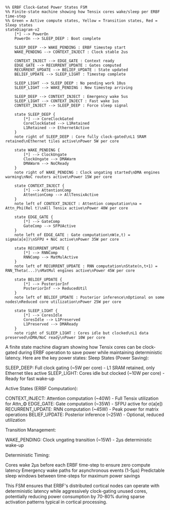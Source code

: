 ```mermaid
%% ERBF Clock-Gated Power States FSM
%% Finite-state machine showing how Tensix cores wake/sleep per ERBF time-step
%% Green = Active compute states, Yellow = Transition states, Red = Sleep states
stateDiagram-v2
    [*] --> PowerOn
    PowerOn --> SLEEP_DEEP : Boot complete

    SLEEP_DEEP --> WAKE_PENDING : ERBF timestep start
    WAKE_PENDING --> CONTEXT_INJECT : Clock stable 2us

    CONTEXT_INJECT --> EDGE_GATE : Context ready
    EDGE_GATE --> RECURRENT_UPDATE : Gates computed
    RECURRENT_UPDATE --> BELIEF_UPDATE : State updated
    BELIEF_UPDATE --> SLEEP_LIGHT : Timestep complete

    SLEEP_LIGHT --> SLEEP_DEEP : No pending work 10us
    SLEEP_LIGHT --> WAKE_PENDING : New timestep arriving

    SLEEP_DEEP --> CONTEXT_INJECT : Emergency wake 5us
    SLEEP_LIGHT --> CONTEXT_INJECT : Fast wake 1us
    CONTEXT_INJECT --> SLEEP_DEEP : Force sleep signal

    state SLEEP_DEEP {
        [*] --> CoreClockGated
        CoreClockGated --> L1Retained
        L1Retained --> EthernetActive
    }
    note right of SLEEP_DEEP : Core fully clock-gated\nL1 SRAM retained\nEthernet tiles active\nPower 5W per core

    state WAKE_PENDING {
        [*] --> ClockUngate
        ClockUngate --> DMAWarm
        DMAWarm --> NoCReady
    }
    note right of WAKE_PENDING : Clock ungating started\nDMA engines warming\nNoC routers active\nPower 15W per core

    state CONTEXT_INJECT {
        [*] --> AttentionComp
        AttentionComp --> AllTensixActive
    }
    note left of CONTEXT_INJECT : Attention computation\na = Attn_Phi(Rel t)\nAll Tensix active\nPower 40W per core

    state EDGE_GATE {
        [*] --> GateComp
        GateComp --> SFPUActive
    }
    note left of EDGE_GATE : Gate computation\nW(e,t) = sigma(a[e])\nSFPU + NoC active\nPower 35W per core

    state RECURRENT_UPDATE {
        [*] --> RNNComp
        RNNComp --> MatMulActive
    }
    note left of RECURRENT_UPDATE : RNN computation\nState(n,t+1) = RNN_Theta(...)\nMatMul engines active\nPower 45W per core

    state BELIEF_UPDATE {
        [*] --> PosteriorInf
        PosteriorInf --> ReducedUtil
    }
    note left of BELIEF_UPDATE : Posterior inference\nOptional on some nodes\nReduced core utilization\nPower 25W per core

    state SLEEP_LIGHT {
        [*] --> CoresIdle
        CoresIdle --> L1Preserved
        L1Preserved --> DMAReady
    }
    note right of SLEEP_LIGHT : Cores idle but clocked\nL1 data preserved\nDMA/NoC ready\nPower 10W per core
```
A finite state machine diagram showing how Tensix cores can be clock-gated during ERBF operation to save power while maintaining deterministic latency. Here are the key power states:
Sleep States (Power Saving):

SLEEP_DEEP: Full clock gating (~5W per core) - L1 SRAM retained, only Ethernet tiles active
SLEEP_LIGHT: Cores idle but clocked (~10W per core) - Ready for fast wake-up

Active States (ERBF Computation):

CONTEXT_INJECT: Attention computation (~40W) - Full Tensix utilization for Attn_Φ
EDGE_GATE: Gate computation (~35W) - SFPU active for σ(a[e])
RECURRENT_UPDATE: RNN computation (~45W) - Peak power for matrix operations
BELIEF_UPDATE: Posterior inference (~25W) - Optional, reduced utilization

Transition Management:

WAKE_PENDING: Clock ungating transition (~15W) - 2μs deterministic wake-up

Deterministic Timing:

Cores wake 2μs before each ERBF time-step to ensure zero compute latency
Emergency wake paths for asynchronous events (1-5μs)
Predictable sleep windows between time-steps for maximum power savings

This FSM ensures that ERBF's distributed cortical nodes can operate with deterministic latency while aggressively clock-gating unused cores, potentially reducing power consumption by 70-80% during sparse activation patterns typical in cortical processing.
